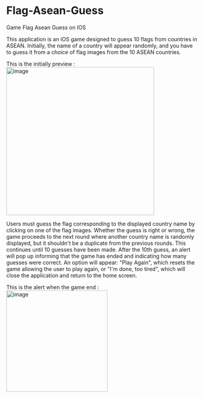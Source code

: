 # Flag-Asean-Guess
Game Flag Asean Guess on IOS

This application is an iOS game designed to guess 10 flags from countries in ASEAN. Initially, the name of a country will appear randomly, and you have to guess it from a choice of flag images from the 10 ASEAN countries. 

This is the initially preview :
<img width="390" alt="image" src="https://github.com/JeffriLieca/Flag-Asean-Guess/assets/95264893/35f0d479-a4d4-4ee0-b883-5c69fbb3bd38">

Users must guess the flag corresponding to the displayed country name by clicking on one of the flag images. Whether the guess is right or wrong, the game proceeds to the next round where another country name is randomly displayed, but it shouldn't be a duplicate from the previous rounds. This continues until 10 guesses have been made. After the 10th guess, an alert will pop up informing that the game has ended and indicating how many guesses were correct. An option will appear: "Play Again", which resets the game allowing the user to play again, or "I'm done, too tired", which will close the application and return to the home screen.

This is the alert when the game end :
<img width="267" alt="image" src="https://github.com/JeffriLieca/Flag-Asean-Guess/assets/95264893/5c17e026-4125-4664-bd82-6c8df75ee9f1">
